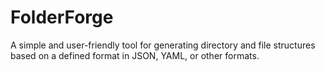 # FolderForge
A simple and user-friendly tool for generating directory and file structures based on a defined format in JSON, YAML, or other formats.

